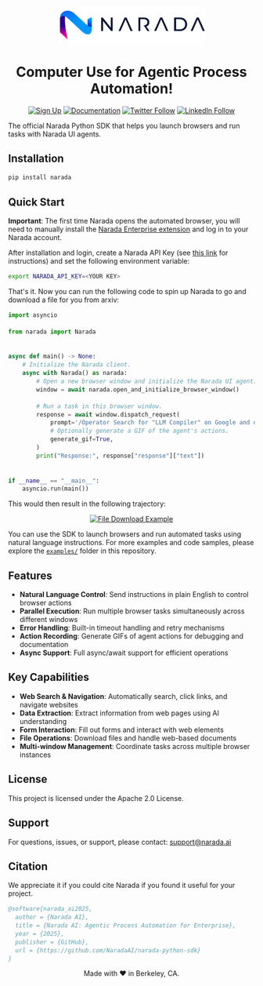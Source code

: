 <p align="center">
<picture>
  <source media="(prefers-color-scheme: dark)" srcset="https://raw.githubusercontent.com/NaradaAI/narada-python-sdk/main/static/Narada-logo-dark.png">
  <source media="(prefers-color-scheme: light)" srcset="https://raw.githubusercontent.com/NaradaAI/narada-python-sdk/main/static/Narada-logo.png">
  <img alt="NARADA AI Logo." src="https://raw.githubusercontent.com/NaradaAI/narada-python-sdk/main/static/Narada-logo.png" width="300">
</picture>
</p>

<h1 align="center">Computer Use for Agentic Process Automation!</h1>

<p align="center">
  <a href="https://narada.ai"><img src="https://img.shields.io/badge/Sign%20Up-Cloud-blue?logo=cloud" alt="Sign Up"></a>
  <a href="https://docs.narada.ai"><img src="https://img.shields.io/badge/Documentation-Docs-blue?logo=gitbook" alt="Documentation"></a>
  <a href="https://x.com/intent/user?screen_name=Narada_AI"><img src="https://img.shields.io/badge/Follow-Twitter-1DA1F2?logo=twitter&logoColor=white" alt="Twitter Follow"></a>
  <a href="https://www.linkedin.com/company/97417492/"><img src="https://img.shields.io/badge/Follow-LinkedIn-0077B5?logo=linkedin&logoColor=white" alt="LinkedIn Follow"></a>
</p>

The official Narada Python SDK that helps you launch browsers and run tasks with Narada UI agents.

## Installation

```bash
pip install narada
```

## Quick Start

**Important**: The first time Narada opens the automated browser, you will need to manually install the [Narada Enterprise extension](https://chromewebstore.google.com/detail/enterprise-narada-ai-assi/bhioaidlggjdkheaajakomifblpjmokn) and log in to your Narada account.

After installation and login, create a Narada API Key (see [this link](https://docs.narada.ai/documentation/authentication#api-key) for instructions) and set the following environment variable:

```bash
export NARADA_API_KEY=<YOUR KEY>
```

That's it. Now you can run the following code to spin up Narada to go and download a file for you from arxiv:

```python
import asyncio

from narada import Narada


async def main() -> None:
    # Initialize the Narada client.
    async with Narada() as narada:
        # Open a new browser window and initialize the Narada UI agent.
        window = await narada.open_and_initialize_browser_window()

        # Run a task in this browser window.
        response = await window.dispatch_request(
            prompt='/Operator Search for "LLM Compiler" on Google and open the first arXiv paper on the results page, then open the PDF. Then download the PDF of the paper.',
            # Optionally generate a GIF of the agent's actions.
            generate_gif=True,
        )
        print("Response:", response["response"]["text"])


if __name__ == "__main__":
    asyncio.run(main())
```

This would then result in the following trajectory:

<p align="center">
  <a href="https://youtu.be/bpy-xnSeboY">
    <img src="https://i.imgur.com/TyEuD5d.gif" alt="File Download Example" width="600">
  </a>
</p>

You can use the SDK to launch browsers and run automated tasks using natural language instructions. For more examples and code samples, please explore the [`examples/`](examples/) folder in this repository.

## Features

- **Natural Language Control**: Send instructions in plain English to control browser actions
- **Parallel Execution**: Run multiple browser tasks simultaneously across different windows
- **Error Handling**: Built-in timeout handling and retry mechanisms
- **Action Recording**: Generate GIFs of agent actions for debugging and documentation
- **Async Support**: Full async/await support for efficient operations

## Key Capabilities

- **Web Search & Navigation**: Automatically search, click links, and navigate websites
- **Data Extraction**: Extract information from web pages using AI understanding
- **Form Interaction**: Fill out forms and interact with web elements
- **File Operations**: Download files and handle web-based documents
- **Multi-window Management**: Coordinate tasks across multiple browser instances

## License

This project is licensed under the Apache 2.0 License.

## Support

For questions, issues, or support, please contact: support@narada.ai

## Citation

We appreciate it if you could cite Narada if you found it useful for your project.

```bibtex
@software{narada_ai2025,
  author = {Narada AI},
  title = {Narada AI: Agentic Process Automation for Enterprise},
  year = {2025},
  publisher = {GitHub},
  url = {https://github.com/NaradaAI/narada-python-sdk}
}
```

<div align="center">
Made with ❤️ in Berkeley, CA.
</div>
